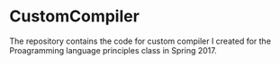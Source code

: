 # CustomCompiler
The repository contains the code for custom compiler I created for the Proagramming language principles class in Spring 2017.
